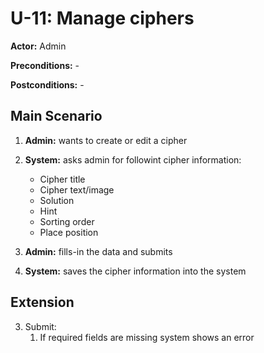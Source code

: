 # U-11: Manage ciphers
**Actor:** Admin

**Preconditions:** -

**Postconditions:** -

## Main Scenario

1. **Admin:** wants to create or edit a cipher
2. **System:** asks admin for followint cipher information:
   - Cipher title
   - Cipher text/image
   - Solution
   - Hint
   - Sorting order
   - Place position

3. **Admin:** fills-in the data and submits
4. **System:** saves the cipher information into the system

## Extension
3. Submit:
   1. If required fields are missing system shows an error

